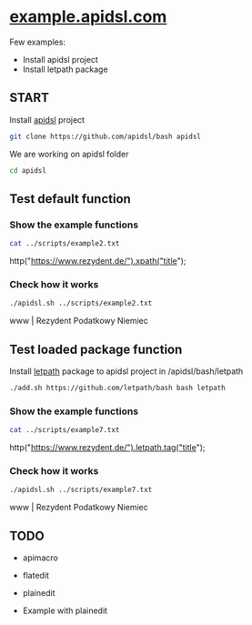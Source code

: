 # [example.apidsl.com](https://example.apidsl.com/)

Few examples:
+ Install apidsl project
+ Install letpath package

## START

Install [apidsl](https://github.com/apidsl/bash) project

```bash
git clone https://github.com/apidsl/bash apidsl
````

We are working on apidsl folder
```bash
cd apidsl 
````

## Test default function

### Show the example functions

```bash
cat ../scripts/example2.txt
```
http("https://www.rezydent.de/").xpath("title");

### Check how it works

```bash
./apidsl.sh ../scripts/example2.txt
```
www | Rezydent Podatkowy Niemiec


## Test loaded package function

Install [letpath](https://github.com/letpath/bash) package to apidsl project in /apidsl/bash/letpath

```bash
./add.sh https://github.com/letpath/bash bash letpath
```

### Show the example functions

```bash
cat ../scripts/example7.txt
```
http("https://www.rezydent.de/").letpath.tag("title");

### Check how it works
```bash
./apidsl.sh ../scripts/example7.txt
```
www | Rezydent Podatkowy Niemiec
    

## TODO


+ apimacro
+ flatedit
+ plainedit

+ Example with plainedit